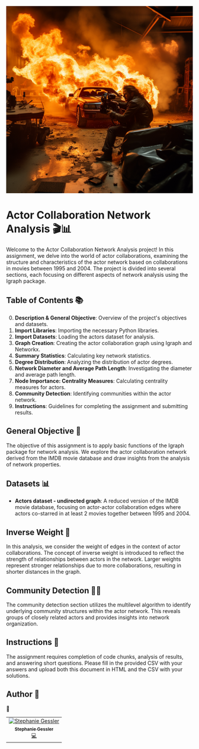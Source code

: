 
<img src="movie.png" width="800">

# Actor Collaboration Network Analysis 🎬📊

Welcome to the Actor Collaboration Network Analysis project! In this assignment, we delve into the world of actor collaborations, examining the structure and characteristics of the actor network based on collaborations in movies between 1995 and 2004. The project is divided into several sections, each focusing on different aspects of network analysis using the Igraph package.

## Table of Contents 📚

0. **Description & General Objective**: Overview of the project's objectives and datasets.
1. **Import Libraries**: Importing the necessary Python libraries.
2. **Import Datasets**: Loading the actors dataset for analysis.
3. **Graph Creation**: Creating the actor collaboration graph using Igraph and Networkx.
4. **Summary Statistics**: Calculating key network statistics.
5. **Degree Distribution**: Analyzing the distribution of actor degrees.
6. **Network Diameter and Average Path Length**: Investigating the diameter and average path length.
7. **Node Importance: Centrality Measures**: Calculating centrality measures for actors.
8. **Community Detection**: Identifying communities within the actor network.
9. **Instructions**: Guidelines for completing the assignment and submitting results.

## General Objective 🎯

The objective of this assignment is to apply basic functions of the Igraph package for network analysis. We explore the actor collaboration network derived from the IMDB movie database and draw insights from the analysis of network properties.

## Datasets 📊

- **Actors dataset - undirected graph**: A reduced version of the IMDB movie database, focusing on actor-actor collaboration edges where actors co-starred in at least 2 movies together between 1995 and 2004.

## Inverse Weight 🔄

In this analysis, we consider the weight of edges in the context of actor collaborations. The concept of inverse weight is introduced to reflect the strength of relationships between actors in the network. Larger weights represent stronger relationships due to more collaborations, resulting in shorter distances in the graph.

## Community Detection 🕵️‍♂️

The community detection section utilizes the multilevel algorithm to identify underlying community structures within the actor network. This reveals groups of closely related actors and provides insights into network organization.

## Instructions 📝

The assignment requires completion of code chunks, analysis of results, and answering short questions. Please fill in the provided CSV with your answers and upload both this document in HTML and the CSV with your solutions.

## Author 👤

 :tada:


<!-- ALL-CONTRIBUTORS-LIST:START - Do not remove or modify this section -->
<!-- prettier-ignore-start -->
<!-- markdownlint-disable -->
<table>
  <tr>
    <td align="center"><a href="https://github.com/steguess"><img src="https://avatars.githubusercontent.com/u/86976901?v=4" width="90px;" alt="Stephanie Gessler"/><br /><sub><b>Stephanie Gessler</b></sub></a><br /><a href="https://github.com/codesandbox/codesandbox-client/commits?author=steguess" title="Frontend Developer">💻</a></td>

